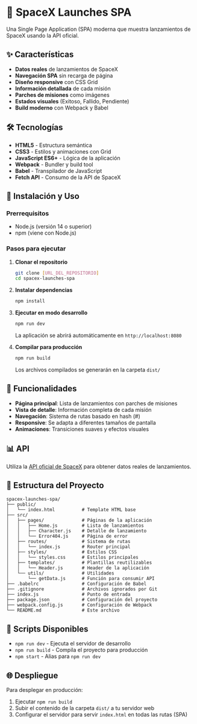 # 🚀 SpaceX Launches SPA

Una Single Page Application (SPA) moderna que muestra lanzamientos de SpaceX usando la API oficial.

## ✨ Características

- **Datos reales** de lanzamientos de SpaceX
- **Navegación SPA** sin recarga de página
- **Diseño responsive** con CSS Grid
- **Información detallada** de cada misión
- **Parches de misiones** como imágenes
- **Estados visuales** (Exitoso, Fallido, Pendiente)
- **Build moderno** con Webpack y Babel

## 🛠️ Tecnologías

- **HTML5** - Estructura semántica
- **CSS3** - Estilos y animaciones con Grid
- **JavaScript ES6+** - Lógica de la aplicación
- **Webpack** - Bundler y build tool
- **Babel** - Transpilador de JavaScript
- **Fetch API** - Consumo de la API de SpaceX

## 🚀 Instalación y Uso

### Prerrequisitos
- Node.js (versión 14 o superior)
- npm (viene con Node.js)

### Pasos para ejecutar

1. **Clonar el repositorio**
   ```bash
   git clone [URL_DEL_REPOSITORIO]
   cd spacex-launches-spa
   ```

2. **Instalar dependencias**
   ```bash
   npm install
   ```

3. **Ejecutar en modo desarrollo**
   ```bash
   npm run dev
   ```
   La aplicación se abrirá automáticamente en `http://localhost:8080`

4. **Compilar para producción**
   ```bash
   npm run build
   ```
   Los archivos compilados se generarán en la carpeta `dist/`

## 📱 Funcionalidades

- **Página principal**: Lista de lanzamientos con parches de misiones
- **Vista de detalle**: Información completa de cada misión
- **Navegación**: Sistema de rutas basado en hash (#)
- **Responsive**: Se adapta a diferentes tamaños de pantalla
- **Animaciones**: Transiciones suaves y efectos visuales

## 📊 API

Utiliza la [API oficial de SpaceX](https://api.spacexdata.com/v5/launches) para obtener datos reales de lanzamientos.

## 🎯 Estructura del Proyecto

```
spacex-launches-spa/
├── public/
│   └── index.html          # Template HTML base
├── src/
│   ├── pages/              # Páginas de la aplicación
│   │   ├── Home.js         # Lista de lanzamientos
│   │   ├── Character.js    # Detalle de lanzamiento
│   │   └── Error404.js     # Página de error
│   ├── routes/             # Sistema de rutas
│   │   └── index.js        # Router principal
│   ├── styles/             # Estilos CSS
│   │   └── styles.css      # Estilos principales
│   ├── templates/          # Plantillas reutilizables
│   │   └── Header.js       # Header de la aplicación
│   └── utils/              # Utilidades
│       └── getData.js      # Función para consumir API
├── .babelrc                # Configuración de Babel
├── .gitignore              # Archivos ignorados por Git
├── index.js                # Punto de entrada
├── package.json            # Configuración del proyecto
├── webpack.config.js       # Configuración de Webpack
└── README.md               # Este archivo
```

## 🔧 Scripts Disponibles

- `npm run dev` - Ejecuta el servidor de desarrollo
- `npm run build` - Compila el proyecto para producción
- `npm start` - Alias para `npm run dev`

## 🌐 Despliegue

Para desplegar en producción:

1. Ejecutar `npm run build`
2. Subir el contenido de la carpeta `dist/` a tu servidor web
3. Configurar el servidor para servir `index.html` en todas las rutas (SPA)




